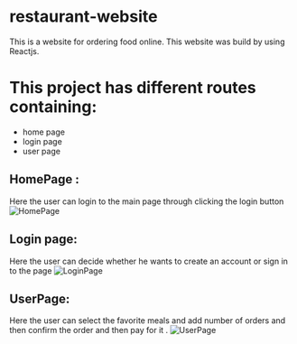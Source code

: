 # restaurant-website
This is a website for ordering food online. This website was build by using Reactjs.

# This project has different routes containing:
- home page
- login page
- user page
## HomePage :
Here the user can login to the main page  through clicking the login button
![HomePage](https://user-images.githubusercontent.com/99450819/225646013-f9e09e70-5d0d-4eb1-b2b0-b187bcb26bc2.png)

## Login page:
Here the user can decide whether he wants to create an account or sign in to the page
![LoginPage](https://user-images.githubusercontent.com/99450819/225647391-f75ce199-aaae-4c76-8263-45b32d108c94.png)

## UserPage:
Here the user can select the favorite meals and add number of orders and then confirm the order and then pay for it .
![UserPage](https://user-images.githubusercontent.com/99450819/225648346-90c4749e-6a1f-41b0-bd8e-01cfbf7c49d6.png)





